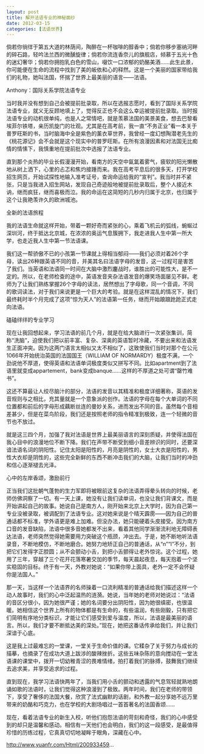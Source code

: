 ```yaml
---
layout: post
title: 解开法语专业的神秘面纱
date: 2012-03-15
categories: [法语世界]  
---
```


倘若你徜徉于第五大道的林荫间，陶醉在一杯咖啡的醇香中；倘若你移步塞纳河畔的碎石路，轻吟法兰西的微醺旋律；倘若你流连香奈儿的旗舰店，倾慕于五光十色的迷幻奢华；倘若你拥抱乳白色的雪山，啜饮一口浓郁的奶酪美酒……此生此景，你可能便在生命的流程中找到了美的皈依和心的释然。这是一个美丽的国家带给我们的礼物，她叫法国，怀揣了世界上最美丽的语言——法语。

Anthony：国际关系学院法语专业

当时我并没有想到自己会被提前批录取，所以在选报志愿时，看到了国际关系学院法语专业，就义无反顾地填上了，觉得反正也不会这么幸运被提前批录取。当时报法语专业的动机很单纯，也是人之常情吧，就是羡慕法国的美景美食，想去巴黎看埃菲尔铁塔，亲历凯旋门的壮观。尤其是在高考前，我一直“不务正业”看一本关于普罗旺斯的书，当时脑海中全是紫色的薰衣草世界，我曾经一度幻想陶潜老先生的《桃花源记》会不会就是这个现实中的普罗旺斯。在所有浪漫因素和对法国无比痴情的情愫下，我慎重地在提前批次中选报了法语专业。

直到那个炎热的毕业长假漫漫开始，看南方的天空中氤氲着雾气，疲软的阳光懒散地从树上洒下，心里的忐忑和焦灼接踵而来。我在高考平息后的很多天，打开学校招生网页，开始试探性地输入准考证号，查询命运给我的“宣判”。我当时并不紧张，只是当我进入招生网站，发现自己奇迹般地被提前批录取后，整个人接近木讷，继而疯狂，继而喜极而泣。我的命运在这简短的几秒内归属于北京，也归属于这个让我艳羡许久的欧洲城池。

全新的法语旅程

我的法语生命就这样开始，带着一颗好奇而紧张的心，乘着飞机云的弧线，蜿蜒过深圳河，终于抵达北京城，在浓浓的奥运气息簇拥下，我走进我人生中第一所大学，也走近我人生中第一节法语课。

我们这一帮骄傲不已的小孩第一节课就上得相当郁闷——我们必须对着26个字母，读出26种跟英语不同的音，并美其名曰法语字母的发音，这一过程可是害苦了我们。当英语和法语同一时间在大脑中激烈鏖战时，谁胜出的可能性大，是不一定的。所以，在老师检查的途中，英语发音夹杂法语发音的爆笑场面屡见不鲜。老师为了让我们熟练掌握26个字母的读法，居然想出了字母歌，同一个音调，不同的歌词读法，对于我们来说更是一个巨大的考验。就是在这样混乱的情况下，我们最终耗时半个月完成了这项“惊为天人”的法语第一任务，继而开始踉踉跄跄正式走向法语。

磕磕绊绊的专业学习

现在让我回想起来，学习法语的前几个月，就是在给大脑进行一次紧张集训，简称“洗脑”，迫使我们把以前丰富、复杂、深奥的英语暂时冷藏，不要出来和法语发生正面冲突。因为这两门语言太相似又太不相似了，这致使我们当时对那个在公元1066年开始统治英国的法国国王（WILLIAM OF NORMARDY）极度不满，一个劲说他不厚道，使得英语和法语单词极度类似又拼写不同。比如apartment到了法语里就变成appartement，bank变成banque……这样的不厚道之处可谓“罄竹难书”。

这还不算最让人绞尽脑汁的部分，法语的发音以其精准和极度详细著称，英语的发音规则与之相比，充其量就是一个意象派的创作。法语的字母在每个大单词的不同位置都和前后的字母形成藕断丝连的曼妙关系，进而发出不同的音。虽然每个音相差甚少，但是在菜鸟阶段，我们还是按照老师的指令精准到极致，连一个轻微的音节也不放过。

就是这三四个月，加强了我对法语是世界上最美丽语言的深刻质疑，并使得法国在我心目中的浪漫地位不断下降。我们在声带不断受到细小音差辨识的同时，还要深谙法语名词的阴阳性。记住太阳是阳性的，月亮是阴性的，女士大衣是阳性的，男性大衣却是阴性的，这些完全新鲜的东西不断冲击我们的大脑，让我们当时的冲劲和信心逐渐褪去光泽。

心中的左岸香颂，激励前行

正当我们这批朝气蓬勃的生力军即将被眼前这复杂的法语弄得晕头转向的时候，老师仿佛洞察了一切。有一天上课，她没有让我们读单词，也没让我们背课文，而是开始讲起自己的故事。她说自己是南方人，刚开始来北京上大学时，因为自己第一专业没被录取，被调配到了法语专业。这对她来说是个晴天霹雳——因为自己的普通话都不标准，学外语更是难上加难。但没办法，她只能硬着头皮接受。因为南方口音的发音缺陷，法语中很多音她都发不出来，看着其他同学渐渐流利地无障碍表达法语，老师突然觉得她需要用力突破这个瓶颈，冲出去。于是，她不断地听法语录音，不断地模仿，不断地磨合。她努力地矫正自己的普通话，从“n”“l”不分，到把它们发得字正腔圆；从不会颤动小舌，到把小舌颤得让老外惊诧。这个过程，她用了三年，穿越了三个花开花落寒暑交加的季节，每天晨起夜息，每天抱着一个坚实稳固的目标。终于有一天，外教对她说：“如果你带上面具，老外一定不会怀疑你是法国人。”

那一天，当这样一个法语界的名师操着一口流利精准的普通话给我们描述这样一个动人故事时，我们的心中泛起温热的涟漪。她说，当年她的老师对她说过：“法语的音区分很小，因为她很严谨；她的名词要分出阴阳性，因为她很缜密，也很温暖。她相信这个世界上所有的物体都是有生命的，有些温润，有些刚毅，只有把它们简明有序地分类标识，才能让它们感受到爱与温度，所以，法语是最美丽的语言。所以，我们才要不断抵达美的深处。”现在，她把这番话传承给我们，并让我们深谙于心底。

这是我上过最难忘的一堂课，一堂关于生命价值的课。它糅杂了关于努力与成长的描摹，也摘录了在成功大道上跋涉的酸辣挫折。这些五味杂陈的意向搅动在一堂法语课的课堂中，拨开一切幼稚青涩的畏难情绪，拍打着我们的脉搏，鼓舞我们继续去追求美，并享受追求的过程。

直到现在，我学习法语快两年了，当我们用小舌的颤动和透露的气息驾轻就熟地朗诵如歌的法语时，让我们觉得这种浪漫到了极致。两年时间，我们在老师的带领下，享受了奢侈的法国大餐，欣赏了法式幽默的话剧，和外教一起分享她不远万里带来的奶酪和巧克力，也在学校的大剧场唱过一首首著名的法国香颂……

现在，看着法语专业的新生入校，听他们抱怨法语的苛刻和奇怪，我们的心中感受到的却只是温馨和感动。相信有一天他们也会明白，我们的这一段感受，是最值得珍惜的历练过程，它真真切切地凝眸于眼角，深藏在心中。

http://www.yuanfr.com/Html/200933459...
